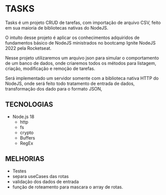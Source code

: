 # TASKS

Tasks é um projeto CRUD de tarefas, com importação de arquivo CSV, feito em sua maioria de bibliotecas nativas do NodeJS.

O intuíto desse projeto é aplicar os conhecimentos adquiridos de fundamentos básico de NodeJS ministrados no bootcamp Ignite NodeJS 2022 pela Rocketseat.

Nesse projeto utilizaremos um arquivo json para simular o comportamento de um banco de dados, onde criaremos todos os métodos para listagem, criação, modificação e remoção de tarefas.

Será implementado um servidor somente com a biblioteca nativa HTTP do NodeJS, onde será feito todo tratamento de entrada de dados, transformação dos dado para o formato JSON,

## TECNOLOGIAS

- Node.js 18
  - http
  - fs
  - crypto
  - Buffers
  - RegEx

## MELHORIAS

- Testes
- separa useCases das rotas
- validação dos dados de entrada
- função de roteamento para mascara o array de rotas.
